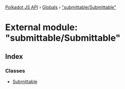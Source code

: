 [Polkadot JS API](../README.md) › [Globals](../globals.md) › ["submittable/Submittable"](_submittable_submittable_.md)

# External module: "submittable/Submittable"

## Index

### Classes

* [Submittable](../classes/_submittable_submittable_.submittable.md)
